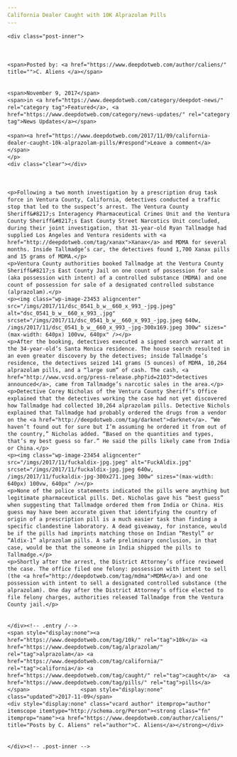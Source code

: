 ```yaml
---
California Dealer Caught with 10K Alprazolam Pills
---
```

<article class="post-listing post-23446 post type-post status-publish format-standard has-post-thumbnail hentry  tag-10k tag-alprazolam tag-california tag-caught tag-pills">
    
    <div class="post-inner">
    
    
        
    <span>Posted by: <a href="https://www.deepdotweb.com/author/caliens/" title="">C. Aliens </a></span>
    
    
    <span>November 9, 2017</span>
    <span>in <a href="https://www.deepdotweb.com/category/deepdot-news/" rel="category tag">Featured</a>, <a href="https://www.deepdotweb.com/category/news-updates/" rel="category tag">News Updates</a></span>
    
    <span><a href="https://www.deepdotweb.com/2017/11/09/california-dealer-caught-10k-alprazolam-pills/#respond">Leave a comment</a></span>
    </p>
    <div class="clear"></div>
    
    
    
    <p>Following a two month investigation by a prescription drug task force in Ventura County, California, detectives conducted a traffic stop that led to the suspect’s arrest. The Ventura County Sheriff&#8217;s Interagency Pharmaceutical Crimes Unit and the Ventura County Sheriff&#8217;s East County Street Narcotics Unit concluded, during their joint investigation, that 31-year-old Ryan Tallmadge had supplied Los Angeles and Ventura residents with <a href="http://deepdotweb.com/tag/xanax">Xanax</a> and MDMA for several months. Inside Tallmadge’s car, the detectives found 1,700 Xanax pills and 15 grams of MDMA.</p>
    <p>Ventura County authorities booked Tallmadge at the Ventura County Sheriff&#8217;s East County Jail on one count of possession for sale (aka possession with intent) of a controlled substance (MDMA) and one count of possession for sale of a designated controlled substance (alprazolam).</p>
    <p><img class="wp-image-23453 aligncenter" src="/imgs/2017/11/dsc_0541_b_w__660_x_993_-jpg.jpeg" alt="dsc_0541_b_w__660_x_993_.jpg" srcset="/imgs/2017/11/dsc_0541_b_w__660_x_993_-jpg.jpeg 640w, /imgs/2017/11/dsc_0541_b_w__660_x_993_-jpg-300x169.jpeg 300w" sizes="(max-width: 640px) 100vw, 640px" /></p>
    <p>After the booking, detectives executed a signed search warrant at the 34-year-old’s Santa Monica residence. The house search resulted in an even greater discovery by the detectives; inside Tallmadge’s residence, the detectives seized 141 grams (5 ounces) of MDMA, 10,264 alprazolam pills, and a “large sum” of cash. The cash, <a href="http://www.vcsd.org/press-release.php?id=2103">detectives announced</a>, came from Tallmadge’s narcotic sales in the area.</p>
    <p>Detective Corey Nicholas of the Ventura County Sheriff’s Office explained that the detectives working the case had not yet discovered how Tallmadge had collected 10,264 alprazolam pills. Detective Nichols explained that Tallmadge had probably ordered the drugs from a vendor on the <a href="http://deepdotweb.com/tag/darknet">darknet</a>. “We haven’t found out for sure but I’m assuming he ordered it from out of the country,” Nicholas added. “Based on the quantities and types, that’s my best guess so far.” He said the pills likely came from India or China.</p>
    <p><img class="wp-image-23454 aligncenter" src="/imgs/2017/11/fuckaldix-jpg.jpeg" alt="FuckAldix.jpg" srcset="/imgs/2017/11/fuckaldix-jpg.jpeg 640w, /imgs/2017/11/fuckaldix-jpg-300x271.jpeg 300w" sizes="(max-width: 640px) 100vw, 640px" /></p>
    <p>None of the police statements indicated the pills were anything but legitimate pharmaceutical pills. Det. Nicholas gave his “best guess” when suggesting that Tallmadge ordered them from India or China. His guess may have been accurate given that identifying the country of origin of a prescription pill is a much easier task than finding a specific clandestine laboratory. A dead giveaway, for instance, would be if the pills had imprints matching those on Indian “Restyl” or “Aldix-1” alprazolam pills. A safe preliminary conclusion, in that case, would be that the someone in India shipped the pills to Tallmadge.</p>
    <p>Shortly after the arrest, the District Attorney’s office reviewed the case. The office filed one felony: possession with intent to sell (the <a href="http://deepdotweb.com/tag/mdma">MDMA</a>) and one possession with intent to sell a designated controlled substance (the alprazolam). One day after the District Attorney’s office elected to file felony charges, authorities released Tallmadge from the Ventura County jail.</p>
    
    
    </div><!-- .entry /-->
    <span style="display:none"><a href="https://www.deepdotweb.com/tag/10k/" rel="tag">10k</a> <a href="https://www.deepdotweb.com/tag/alprazolam/" rel="tag">alprazolam</a> <a href="https://www.deepdotweb.com/tag/california/" rel="tag">california</a> <a href="https://www.deepdotweb.com/tag/caught/" rel="tag">caught</a>  <a href="https://www.deepdotweb.com/tag/pills/" rel="tag">pills</a></span>				<span style="display:none" class="updated">2017-11-09</span>
    <div style="display:none" class="vcard author" itemprop="author" itemscope itemtype="http://schema.org/Person"><strong class="fn" itemprop="name"><a href="https://www.deepdotweb.com/author/caliens/" title="Posts by C. Aliens" rel="author">C. Aliens</a></strong></div>
    
    
    </div><!-- .post-inner -->
</article><!-- .post-listing -->

